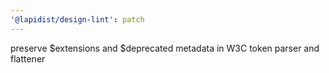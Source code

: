 ```yaml
---
'@lapidist/design-lint': patch
---
```


preserve $extensions and $deprecated metadata in W3C token parser and flattener
